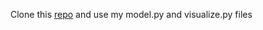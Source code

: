Clone this [repo](https://github.com/matterport/Mask_RCNN) and use my model.py and visualize.py files

